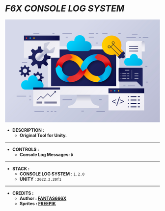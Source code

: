 # _F6X CONSOLE LOG SYSTEM_

![THUMBNAIL](Resources/Img/Thumbnail.png)

- **DESCRIPTION :**
  - **Original Tool for Unity.**

---

- **CONTROLS :**
  - **Console Log Messages: `D`**

---

- **STACK :**
  - **CONSOLE LOG SYSTEM** : `1.2.0`
  - **UNITY** : `2022.3.20f1`

---

- **CREDITS :**
  - **Author : [FANTAS666X](https://github.com/FANTAS666IXI)**
  - **Sprites : [FREEPIK](https://www.freepik.com/)**